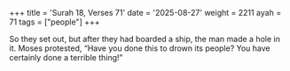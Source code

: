 +++
title = 'Surah 18, Verses 71'
date = '2025-08-27'
weight = 2211
ayah = 71
tags = ["people"]
+++

So they set out, but after they had boarded a ship, the man made a hole in it. Moses protested, “Have you done this to drown its people? You have certainly done a terrible thing!”